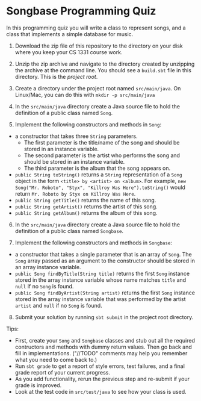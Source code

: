 # Songbase Programming Quiz

In this programming quiz you will write a class to represent songs, and a class that implements a simple database for music.

1. Download the zip file of this repository to the directory on your disk where you keep your CS 1331 course work.

2. Unzip the zip archive and navigate to the directory created by unzipping the archive at the command line. You should see a ``build.sbt`` file in this directory. This is the *project root*.

3. Create a directory under the project root named ``src/main/java``. On Linux/Mac, you can do this with ``mkdir -p src/main/java``

4. In the ``src/main/java`` directory create a Java source file to hold the definition of a public class named ``Song``.

5. Implement the following constructors and methods in ``Song``:

  - a constructor that takes three ``String`` parameters.
    - The first parameter is the title/name of the song and should be stored in an instance variable.
    - The second parameter is the artist who performs the song and should be stored in an instance variable.
    - The third parameter is the album that the song appears on.
  - ``public String toString()`` returns a ``String`` representation of a ``Song`` object in the form ``<title> by <artist> on <album>``. For example, ``new Song("Mr. Roboto", "Styx", "Killroy Was Here").toString()`` would return ``Mr. Roboto by Styx on Killroy Was Here``.
  - ``public String getTitle()`` returns the name of this song.
  - ``public String getArtist()`` returns the artist of this song.
  - ``public String getAlbum()`` returns the album of this song.

6. In the ``src/main/java`` directory create a Java source file to hold the definition of a public class named ``Songbase``.

7. Implement the following constructors and methods in ``Songbase``:

  - a constructor that takes a single parameter that is an array of ``Song``. The ``Song`` array passed as an argument to the constructor should be stored in an array instance variable.
  - ``public Song findByTitle(String title)`` returns the first ``Song`` instance stored in the array instance variable whose name matches ``title`` and ``null`` if no ``Song`` is found.
  - ``public Song findByArtist(String artist)`` returns the first ``Song`` instance stored in the array instance variable that was performed by the artist ``artist`` and ``null`` if no ``Song`` is found.

8. Submit your solution by running ``sbt submit`` in the project root directory.

Tips:

- First, create your ``Song`` and ``Songbase`` classes and stub out all the required contructors and methods with dummy return values. Then go back and fill in implementations. ("//TODO" comments may help you remember what you need to come back to.)
- Run ``sbt grade`` to get a report of style errors, test failures, and a final grade report of your current progress.
- As you add functionality, rerun the previous step and re-submit if your grade is improved.
- Look at the test code in ``src/test/java`` to see how your class is used.
